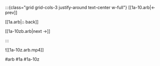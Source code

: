 :::{class="grid grid-cols-3 justify-around text-center w-full"}
[[1a-10.arb|← prev]]

[[1a.arb|⌂ back]]

[[1a-10zb.arb|next →]]

:::

![[1a-10z.arb.mp4]]

#arb #1a #1a-10z